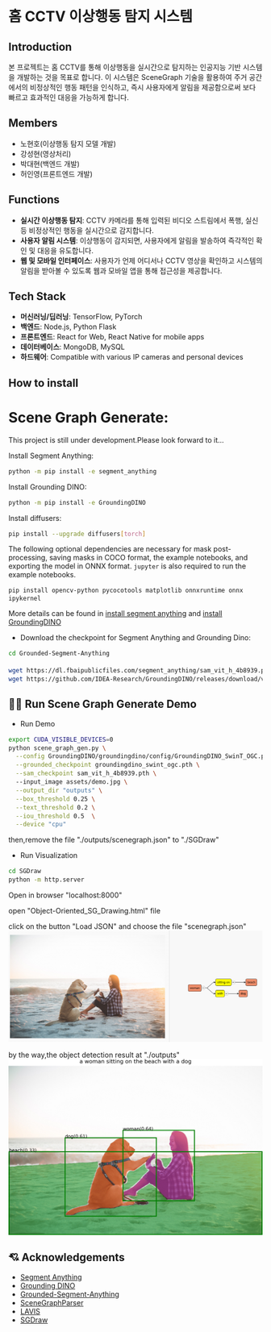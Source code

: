 # 홈 CCTV 이상행동 탐지 시스템

## Introduction
본 프로젝트는 홈 CCTV를 통해 이상행동을 실시간으로 탐지하는 인공지능 기반 시스템을 개발하는 것을 목표로 합니다. 이 시스템은 SceneGraph 기술을 활용하여 주거 공간에서의 비정상적인 행동 패턴을 인식하고, 즉시 사용자에게 알림을 제공함으로써 보다 빠르고 효과적인 대응을 가능하게 합니다.

## Members
- 노현호(이상행동 탐지 모델 개발)
- 강성현(영상처리)
- 박대현(백엔드 개발)
- 허인영(프론트엔드 개발)

## Functions
- **실시간 이상행동 탐지**: CCTV 카메라를 통해 입력된 비디오 스트림에서 폭행, 실신 등 비정상적인 행동을 실시간으로 감지합니다.
- **사용자 알림 시스템**: 이상행동이 감지되면, 사용자에게 알림을 발송하여 즉각적인 확인 및 대응을 유도합니다.
- **웹 및 모바일 인터페이스**: 사용자가 언제 어디서나 CCTV 영상을 확인하고 시스템의 알림을 받아볼 수 있도록 웹과 모바일 앱을 통해 접근성을 제공합니다.

## Tech Stack
- **머신러닝/딥러닝**: TensorFlow, PyTorch
- **백엔드**: Node.js, Python Flask
- **프론트엔드**: React for Web, React Native for mobile apps
- **데이터베이스**: MongoDB, MySQL
- **하드웨어**: Compatible with various IP cameras and personal devices

## How to install

# Scene Graph Generate:


This project is still under development.Please look forward to it...

Install Segment Anything:

```bash
python -m pip install -e segment_anything
```

Install Grounding DINO:

```bash
python -m pip install -e GroundingDINO
```


Install diffusers:

```bash
pip install --upgrade diffusers[torch]
```


The following optional dependencies are necessary for mask post-processing, saving masks in COCO format, the example notebooks, and exporting the model in ONNX format. `jupyter` is also required to run the example notebooks.
```
pip install opencv-python pycocotools matplotlib onnxruntime onnx ipykernel
```

More details can be found in [install segment anything](https://github.com/facebookresearch/segment-anything#installation) and [install GroundingDINO](https://github.com/IDEA-Research/GroundingDINO#install)

- Download the checkpoint for Segment Anything and Grounding Dino:
```bash
cd Grounded-Segment-Anything

wget https://dl.fbaipublicfiles.com/segment_anything/sam_vit_h_4b8939.pth
wget https://github.com/IDEA-Research/GroundingDINO/releases/download/v0.1.0-alpha/groundingdino_swint_ogc.pth
```


## :running_man: Run Scene Graph Generate Demo

- Run Demo
```bash
export CUDA_VISIBLE_DEVICES=0
python scene_graph_gen.py \
  --config GroundingDINO/groundingdino/config/GroundingDINO_SwinT_OGC.py \
  --grounded_checkpoint groundingdino_swint_ogc.pth \
  --sam_checkpoint sam_vit_h_4b8939.pth \ 
  --input_image assets/demo.jpg \
  --output_dir "outputs" \
  --box_threshold 0.25 \
  --text_threshold 0.2 \
  --iou_threshold 0.5  \
  --device "cpu"
```
then,remove the file "./outputs/scenegraph.json" to "./SGDraw" 
- Run Visualization
```bash
cd SGDraw
python -m http.server
```
Open in browser "localhost:8000"

open "Object-Oriented_SG_Drawing.html" file

click on the button "Load JSON" and choose the file "scenegraph.json"
![](./assets/scene_graph_gen_demo.PNG)

by the way,the object detection result at "./outputs"
![](./outputs/automatic_label_output.jpg)


## :cupid: Acknowledgements
- [Segment Anything](https://github.com/facebookresearch/segment-anything)
- [Grounding DINO](https://github.com/IDEA-Research/GroundingDINO)
- [Grounded-Segment-Anything](https://github.com/IDEA-Research/Grounded-Segment-Anything)
- [SceneGraphParser](https://github.com/vacancy/SceneGraphParser)
- [LAVIS](https://github.com/salesforce/LAVIS)
- [SGDraw](https://github.com/zty0304/SGDraw)
